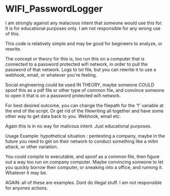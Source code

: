 # WIFI_PasswordLogger

I am strongly against any malacious intent that someone would use this for. It is for educational purposes only.
I am not responsible for any wrong use of this. 

This code is relatively simple and may be good for begineers to analyze, or rewrite. 

The concept or theory for this is, too run this on a computer that is connected to a password protected wifi
network, in order to pull the password of that network. Logs to txt file, but you can rewrite it to use a webhook, email, or
whatever you're feeling. 

Social engineering could be used IN THEORY, maybe someone COULD spoof this as a pdf file or other type of common file, and convince someone to open it that is on a password protected wifi network.

For best desired outcome, you can change the filepath for the 'f' variable at the end of the script. Or get rid of the filewriting all together and have some other way to get data back to you. Webhook, email etc. 

Again this is in no way for malicous intent. Just educational purposes. 

Usage Example: 
hypothetical situation : pentesting a company, maybe in the future you need to get on their network to conduct something like a mitm attack, or other variation. 

You could compile to executable, and spoof as a common file, then figure out a way too run on company computer. Maybe convincing someone to let you quickly borrow their computer, or sneaking into a office, and running it. Whatever it may be.

AGAIN: all of these are examples. Dont do illegal stuff. I am not responsible for anyones actions.
